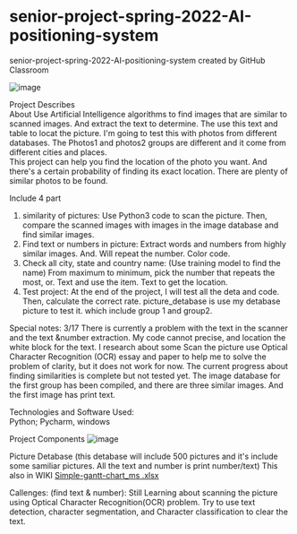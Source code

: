 # senior-project-spring-2022-AI-positioning-system
senior-project-spring-2022-AI-positioning-system created by GitHub Classroom

![image](https://user-images.githubusercontent.com/72994790/155942737-dd6101bf-0149-4948-a8da-c893bec73347.png)

Project Describes                                                                                          
About
Use Artificial Intelligence algorithms to find images that are similar to scanned images. And extract the text to determine. The use this text and table to locat the picture. I'm going to test this with photos from different databases. The Photos1 and photos2 groups are different and it come from different cities and places.        
This project can help you find the location of the photo you want. And there's a certain probability of finding its exact location. There are plenty of similar photos to be found.

Include 4 part
1. similarity of pictures:
Use Python3 code to scan the picture. Then, compare the scanned images with images in the image database and find similar images.
2. Find text or numbers in picture: 
Extract words and numbers from highly similar images. And. Will repeat the number. Color code.
3. Check all city, state and country name:
(Use training model to find the name)
From maximum to minimum, pick the number that repeats the most, or. Text and use the item. Text to get the location.
4. Test project:
At the end of the project, I will test all the deta and code. Then, calculate the correct rate.
picture_detabase is use my detabase picture to test it. which include group 1 and group2.

Special notes:  3/17 There is currently a problem with the text in the scanner and the text &number extraction. My code cannot precise, and location the white block for the text. I research about some Scan the picture use Optical Character Recognition (OCR) essay and paper to help me to solve the problem of clarity, but it does not work for now. The current progress about finding similarities is complete but not tested yet. The image database for the first group has been compiled, and there are three similar images. And the first image has print text.


Technologies and Software Used:                        
Python; Pycharm, windows

Project Components
![image](https://user-images.githubusercontent.com/72994790/155926459-9816875a-93bd-442a-a118-edb4be6c404b.png)

Picture Detabase (this detabase will include 500 pictures and it's include some samiliar pictures. All the text and number is print number/text)
This also in WIKI
[Simple-gantt-chart_ms .xlsx](https://github.com/comp195/senior-project-spring-2022-AI-positioning-system/files/8189944/Simple-gantt-chart_ms.xlsx)

Callenges: (find text & number):
Still Learning about scanning the picture using Optical Character Recognition(OCR) problem. Try to use text detection, character segmentation, and Character classification to clear the text.
